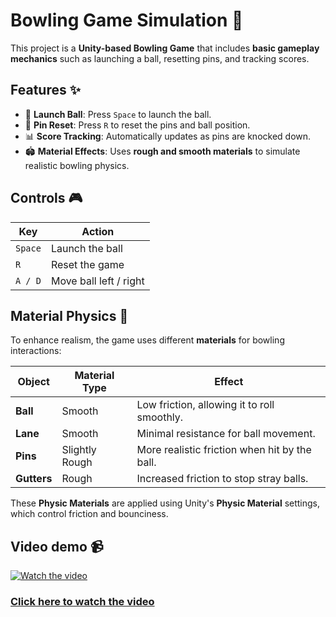 # Bowling Game Simulation 🎳

This project is a **Unity-based Bowling Game** that includes **basic gameplay mechanics** such as launching a ball, resetting pins, and tracking scores.

## Features ✨

- 🎯 **Launch Ball**: Press `Space` to launch the ball.
- 🎳 **Pin Reset**: Press `R` to reset the pins and ball position.
- 📊 **Score Tracking**: Automatically updates as pins are knocked down.
- 🏟 **Material Effects**: Uses **rough and smooth materials** to simulate realistic bowling physics.

## Controls 🎮

| Key      | Action                       |
|----------|-----------------------------|
| `Space`  | Launch the ball             |
| `R`      | Reset the game              |
| `A / D`  | Move ball left / right      |

## Material Physics 🌟

To enhance realism, the game uses different **materials** for bowling interactions:

| Object       | Material Type  | Effect |
|-------------|--------------|------------------------------------------------|
| **Ball**     | Smooth       | Low friction, allowing it to roll smoothly.   |
| **Lane**     | Smooth       | Minimal resistance for ball movement.         |
| **Pins**     | Slightly Rough | More realistic friction when hit by the ball.|
| **Gutters**  | Rough        | Increased friction to stop stray balls.       |

These **Physic Materials** are applied using Unity's **Physic Material** settings, which control friction and bounciness.


## Video demo 📹
[![Watch the video](https://img.youtube.com/vi/cgyz8rtIfSw/maxresdefault.jpg)](https://youtu.be/cgyz8rtIfSw)

### [Click here to watch the video](https://youtu.be/cgyz8rtIfSw)
